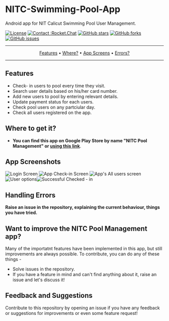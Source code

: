 # NITC-Swimming-Pool-App
Android app for NIT Calicut Swimming Pool User Management.


[![License](http://img.shields.io/badge/license-MIT-green.svg?style=flat)](https://github.com/RocketChat/Apps.Google.Calendar/blob/master/LICENSE)
[![Contact :Rocket.Chat](https://img.shields.io/badge/contact-Rocket.Chat-blue.svg?style=flat)](https://rocket.chat/)
[![GitHub stars](https://img.shields.io/github/stars/RocketChat/Apps.Google.Calendar.svg)](https://github.com/RocketChat/Apps.Google.Calendar/stargazers)
[![GitHub forks](https://img.shields.io/github/forks/RocketChat/Apps.Google.Calendar.svg)](https://github.com/RocketChat/Apps.Google.Calendar/network/members)
[![GitHub issues](https://img.shields.io/github/issues/RocketChat/Apps.Google.Calendar.svg)](https://github.com/RocketChat/Apps.Google.Calendar/issues)

---
<p align="center">
    <a href="#features">Features</a> &bull;
    <a href="#where-to-get-it">Where?</a> &bull;
    <a href="#app-screenshots">App Screens</a> &bull;
    <a href="#handling-errors">Errors?</a>
</p>

---



## Features 
* Check- in users to pool every time they visit.
* Search user details based on his/her card number.
* Add new users to pool by entering relevant details.
* Update payment status for each users.
* Check pool users on any partciular day.
* Check all users registered on the app.

## Where to get it?
* **You can find this app on Google Play Store by name "NITC Pool Management" or [using this link](https://play.google.com/store/apps/details?id=com.kapil.poolmanagement)**.

## App Screenshots
 
![Login Screen](https://github.com/Gautime/NITC-Swimming-Pool-App/blob/master/Screenshot%20from%202020-05-03%2001-10-42.png "App's Login Screen") ![App Check-in Screen](https://github.com/Gautime/NITC-Swimming-Pool-App/blob/master/Screenshot%20from%202020-05-03%2001-10-47.png) ![App's All users screen](https://github.com/Gautime/NITC-Swimming-Pool-App/blob/master/Screenshot%20from%202020-05-03%2001-10-50.png)![User options](https://github.com/Gautime/NITC-Swimming-Pool-App/blob/master/Screenshot%20from%202020-05-03%2001-10-55.png)![Successful Checked - in](https://github.com/Gautime/NITC-Swimming-Pool-App/blob/master/Screenshot%20from%202020-05-03%2001-11-01.png)



## Handling Errors

**Raise an issue in the repository, explaining the current behaviour, things you have tried.**

## Want to improve the NITC Pool Management app?

Many of the importatnt features have been implemented in this app, but still improvements are always possible. To contribute, you can do any of these things - 

* Solve issues in the repository.
* If you have a feature in mind and can't find anything about it, raise an issue and let's discuss it!

## Feedback and Suggestions
Contribute to this repository by opening an issue if you have any feedback or suggestions for improvements or even some feature request!


